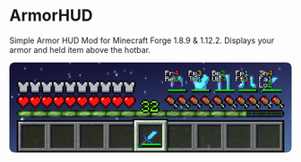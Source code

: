 # ArmorHUD

Simple Armor HUD Mod for Minecraft Forge 1.8.9 & 1.12.2. Displays your armor and held item above the hotbar.

<p align="center">
    <img src="https://raw.githubusercontent.com/ksyzov/ArmorHUD/main/armorhud.png" alt="ArmorHUD">
</p>
